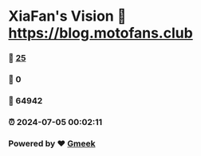 # XiaFan's Vision :link: https://blog.motofans.club 
### :page_facing_up: [25](https://blog.motofans.club/tag.html) 
### :speech_balloon: 0 
### :hibiscus: 64942 
### :alarm_clock: 2024-07-05 00:02:11 
### Powered by :heart: [Gmeek](https://github.com/Meekdai/Gmeek)
